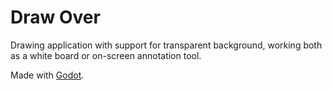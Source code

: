 # Draw Over
Drawing application with support for transparent background, working both as a
white board or on-screen annotation tool.

Made with [Godot](https://godotengine.org/).
